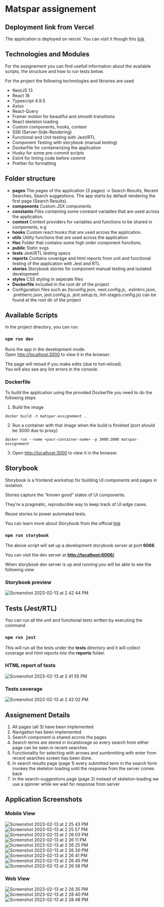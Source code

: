 # Matspar assignement

## Deployment link from Vercel

The application is deployed on vercel. You can visit it though this [link](https://matsar-assginement.vercel.app/search-results)

## Technologies and Modules

For the assignement you can find usefull information about the available scripts, the structure and how to run tests below.

For the project the following technologies and libraries are used

- NextJS 13
- React 18
- Typescript 4.9.5
- Axios
- React-Query
- Framer motion for beautiful and smooth transitions
- React skeleton loading
- Custom components, hooks, context
- SSR (Server-Side-Rendering)
- Functional and Unit testing with Jest/RTL
- Component Testing with storybook (manual testing)
- Dockerfile for containerizing the application
- Husky for some pre-commit scripts
- Eslint for linting code before commit
- Prettier for formatting

## Folder structure

- **pages** The pages of the application (3 pages) -> Search Results, Recent Searches, Search suggestions. The app starts by default rendering the first page (Search Results).
- **components** Custom JSX components
- **constants** Files containing some constant variables that are used across the application.
- **context** Context providers for variables and functions to be shared in components, e.g <SearchContext>
- **hooks**  Custom react hooks that are used across the application.
- **utils** Utility functions that are used across the application
- **Hoc** Folder that contains some high order component functions.
- **public** Static svgs
- ****tests**** Jest/RTL testing specs
- **reports** Contains coverage and html reports from unit and functional testing of the application with Jest and RTL
- **stories** Storybook stories for component manual testing and isolated development
- **styles** CSS styling in seperate files
- **Dockerfile** included in the root dir of the project
- Configuration files such as (tsconfig.json, next.config.js, .eslintrrc.json, .prettierrc.json, jest.config.js, jest.setup.ts, lint-stages.config.js) can be found at the root dir of the project

## Available Scripts

In the project directory, you can run:

### `npm run dev`

Runs the app in the development mode.\
Open [http://localhost:3000](http://localhost:3000) to view it in the browser.

The page will reload if you make edits (due to hot-reload).\
You will also see any lint errors in the console.

### Dockerfile

To build the application using the provided Dockerfile you need to do the following steps

1. Build the image

```
docker build -t matspar-assignement .
```

2. Run a container with that image when the build is finished (port should be 3000 due to proxy)

```
docker run --name <your-container-name> -p 3000:3000 matspar-assignement
```

3. Open <http://localhost:3000> to view it in the browser.

## Storybook

Storybook is a frontend workshop for building UI components and pages in isolation.

Stories capture the “known good” states of UI components.

They’re a pragmatic, reproducible way to keep track of UI edge cases.

Reuse stories to power automated tests.

You can learn more about Storybook from the official [link](https://storybook.js.org/)

### `npm run storybook`

The above script will set up a development storybook server at port **6066**.

You can visit the dev server at **<http://localhost:6006/>**

When storybook dev server is up and running you will be able to see the following view

### Storybook preview
![Screenshot 2023-02-13 at 2 42 44 PM](https://user-images.githubusercontent.com/48323010/218460769-f37e0533-8d6b-4045-8df0-8751bc1c449d.png)


## Tests (Jest/RTL)

You can run all the unit and functional tests written by executing the command

### `npm run jest`

This will run all the tests under the ****tests**** directory and it will collect coverage and html reports into the **reports** folder.

### HTML report of tests
![Screenshot 2023-02-13 at 2 41 55 PM](https://user-images.githubusercontent.com/48323010/218460640-e6ad927f-4461-4353-b096-d2bb26113290.png)

### Tests coverage
![Screenshot 2023-02-13 at 2 42 02 PM](https://user-images.githubusercontent.com/48323010/218460650-53a245fa-383d-451d-b242-ffb2b54dcf96.png)


## Assignement Details

 1. All pages (all 3) have been implemented
 2. Navigation has been implemented
 3. Search component is shared accros the pages
 3. Search terms are stored in localstorage so every search from either page can be seen in recent searches
 4. Functionality for selecting with arrows and sumbmitting with enter from recent searches screen has been done.
 5. In search results page (page 1) every submitted term in the search form invokes the skeleton loading until the response from the server comes back
 6. In the search-suggestions page (page 3) instead of skeleton-loading we use a spinner while we wait for response from server

## Application Screenshots

### Mobile View
![Screenshot 2023-02-13 at 2 25 43 PM](https://user-images.githubusercontent.com/48323010/218458019-b92ecf37-8a2b-4983-8e2a-c379b35322c5.png)
![Screenshot 2023-02-13 at 2 25 57 PM](https://user-images.githubusercontent.com/48323010/218458032-b1f95a9d-93c1-4544-8a02-845fe31d6a4d.png)
![Screenshot 2023-02-13 at 2 26 03 PM](https://user-images.githubusercontent.com/48323010/218458039-3d448bdb-1c81-4838-ad08-882019d7120e.png)
![Screenshot 2023-02-13 at 2 26 11 PM](https://user-images.githubusercontent.com/48323010/218458044-2f4901a4-af6a-49e2-9f3e-e6ae91b0f93e.png)
![Screenshot 2023-02-13 at 2 26 25 PM](https://user-images.githubusercontent.com/48323010/218458051-0fe9a762-c81f-4f4b-b269-f47fb1bd5f43.png)
![Screenshot 2023-02-13 at 2 26 30 PM](https://user-images.githubusercontent.com/48323010/218458055-233cff21-acfe-41df-8df1-7ef7383f447f.png)
![Screenshot 2023-02-13 at 2 26 41 PM](https://user-images.githubusercontent.com/48323010/218458062-94c597be-1e6e-47c7-b44d-0dfbd8c4a4c2.png)
![Screenshot 2023-02-13 at 2 26 45 PM](https://user-images.githubusercontent.com/48323010/218458066-755c7d60-b2be-4f31-a8ce-adbf11fd3882.png)
![Screenshot 2023-02-13 at 2 26 58 PM](https://user-images.githubusercontent.com/48323010/218458069-73e17f64-3857-488e-96e9-cd418ff70223.png)

### Web View
![Screenshot 2023-02-13 at 2 28 35 PM](https://user-images.githubusercontent.com/48323010/218458077-064191cf-1266-457c-bb40-8c785772500b.png)
![Screenshot 2023-02-13 at 2 28 40 PM](https://user-images.githubusercontent.com/48323010/218458345-579afafb-5f72-4e35-9a11-abc75f47af2f.png)
![Screenshot 2023-02-13 at 2 28 48 PM](https://user-images.githubusercontent.com/48323010/218458354-e51695d0-17dc-4683-a103-553f812c7ceb.png)
